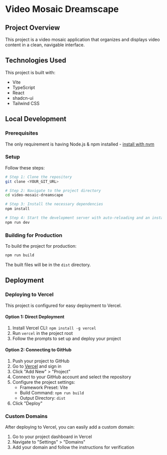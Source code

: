 # Video Mosaic Dreamscape

## Project Overview

This project is a video mosaic application that organizes and displays video content in a clean, navigable interface.

## Technologies Used

This project is built with:

- Vite
- TypeScript
- React
- shadcn-ui
- Tailwind CSS

## Local Development

### Prerequisites

The only requirement is having Node.js & npm installed - [install with nvm](https://github.com/nvm-sh/nvm#installing-and-updating)

### Setup

Follow these steps:

```sh
# Step 1: Clone the repository
git clone <YOUR_GIT_URL>

# Step 2: Navigate to the project directory
cd video-mosaic-dreamscape

# Step 3: Install the necessary dependencies
npm install

# Step 4: Start the development server with auto-reloading and an instant preview
npm run dev
```

### Building for Production

To build the project for production:

```sh
npm run build
```

The built files will be in the `dist` directory.

## Deployment

### Deploying to Vercel

This project is configured for easy deployment to Vercel.

#### Option 1: Direct Deployment

1. Install Vercel CLI: `npm install -g vercel`
2. Run `vercel` in the project root
3. Follow the prompts to set up and deploy your project

#### Option 2: Connecting to GitHub

1. Push your project to GitHub
2. Go to [Vercel](https://vercel.com) and sign in
3. Click "Add New" > "Project"
4. Connect to your GitHub account and select the repository
5. Configure the project settings:
   - Framework Preset: Vite
   - Build Command: `npm run build`
   - Output Directory: `dist`
6. Click "Deploy"

### Custom Domains

After deploying to Vercel, you can easily add a custom domain:

1. Go to your project dashboard in Vercel
2. Navigate to "Settings" > "Domains"
3. Add your domain and follow the instructions for verification
